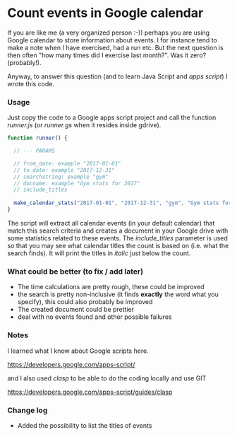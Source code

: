 
# Count events in Google calendar

If you are like me (a very organized person :-)) perhaps you are using Google calendar to store information about
events. I for instance tend to make a note when I have exercised, had a run etc. But the next question is then
often "how many times did I exercise last month?". Was it zero? (probably!).

Anyway, to answer this question (and to learn Java Script and _apps script_) I wrote this code.

### Usage

Just copy the code to a Google apps script project and call the function _runner.js_ (or _runner.gs_ when it resides inside gdrive).

```javascript
function runner() { 

  // --- PARAMS

  // from_date: example "2017-01-01"
  // to_date: example "2017-12-31"
  // searchstring: example "gym"
  // docname: example "Gym stats for 2017"
  // include_titles
  
  make_calendar_stats("2017-01-01", "2017-12-31", "gym", "Gym stats for 2017", true) ; 
}
```

The script will extract all calendar events (in your default calendar) that match this search criteria and creates 
a document in your Google drive with some statistics related to these events. The _include_titles_ parameter is used
so that you may see what calendar titles the count is based on (i.e. what the search finds). It will print the titles
in _italic_ just below the count.

### What could be better (to fix / add later)

* The time calculations are pretty rough, these could be improved
* the search is pretty non-inclusive (it finds __exactly__ the word what you specify), this could also probably be improved
* The created document could be prettier
* deal with no events found and other possible failures

### Notes

I learned what I know about Google scripts here.

https://developers.google.com/apps-script/

and I also used _clasp_ to be able to do the coding locally and use GIT

https://developers.google.com/apps-script/guides/clasp

### Change log

* Added the possibility to list the titles of events
